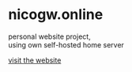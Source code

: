 # nicogw.online

personal website project,  
using own self-hosted home server

[visit the website](https://nicogw.online/)

